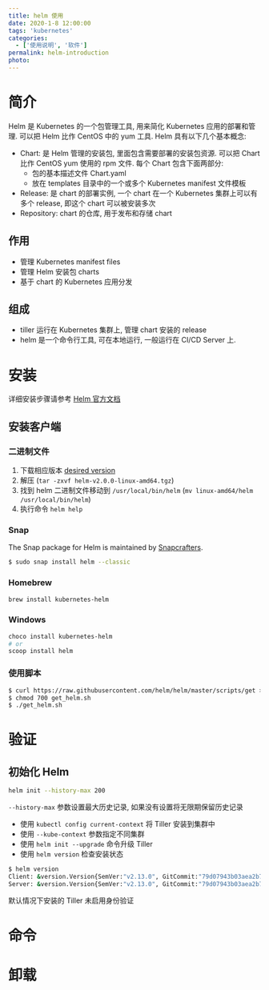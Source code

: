 ```yaml
---
title: helm 使用
date: 2020-1-8 12:00:00
tags: 'kubernetes'
categories:
  - ['使用说明', '软件']
permalink: helm-introduction
photo:
---
```


# 简介

Helm 是 Kubernetes 的一个包管理工具, 用来简化 Kubernetes 应用的部署和管理. 可以把 Helm 比作 CentOS 中的 yum 工具. Helm 具有以下几个基本概念:

* Chart: 是 Helm 管理的安装包, 里面包含需要部署的安装包资源. 可以把 Chart 比作 CentOS yum 使用的 rpm 文件. 每个 Chart 包含下面两部分:
  * 包的基本描述文件 Chart.yaml
  * 放在 templates 目录中的一个或多个 Kubernetes manifest 文件模板
* Release: 是 chart 的部署实例, 一个 chart 在一个 Kubernetes 集群上可以有多个 release, 即这个 chart 可以被安装多次
* Repository: chart 的仓库, 用于发布和存储 chart

## 作用

* 管理 Kubernetes manifest files
* 管理 Helm 安装包 charts
* 基于 chart 的 Kubernetes 应用分发

## 组成

* tiller 运行在 Kubernetes 集群上, 管理 chart 安装的 release
* helm 是一个命令行工具, 可在本地运行, 一般运行在 CI/CD Server 上.

# 安装

详细安装步骤请参考 [Helm 官方文档](https://helm.sh/docs/using_helm/#installing-helm)

## 安装客户端

### 二进制文件

1. 下载相应版本 [desired version](https://github.com/helm/helm/releases)
2. 解压 (<code>tar -zxvf helm-v2.0.0-linux-amd64.tgz</code>)
3. 找到 helm 二进制文件移动到 <code>/usr/local/bin/helm</code> (<code>mv linux-amd64/helm /usr/local/bin/helm</code>)
4. 执行命令 <code>helm help</code>

### Snap

The Snap package for Helm is maintained by [Snapcrafters](https://github.com/snapcrafters/helm).

```sh
$ sudo snap install helm --classic
```

### Homebrew

```sh
brew install kubernetes-helm
```

### Windows

```sh
choco install kubernetes-helm
# or
scoop install helm
```

### 使用脚本

```sh
$ curl https://raw.githubusercontent.com/helm/helm/master/scripts/get > get_helm.sh
$ chmod 700 get_helm.sh
$ ./get_helm.sh
```

# 验证
## 初始化 Helm

```sh
helm init --history-max 200
```

<code>--history-max</code> 参数设置最大历史记录, 如果没有设置将无限期保留历史记录

- 使用 <code>kubectl config current-context</code> 将 Tiller 安装到集群中
- 使用 <code>--kube-context</code> 参数指定不同集群
- 使用 <code>helm init --upgrade</code> 命令升级 Tiller
- 使用 <code>helm version</code> 检查安装状态

```sh
$ helm version
Client: &version.Version{SemVer:"v2.13.0", GitCommit:"79d07943b03aea2b76c12644b4b54733bc5958d6", GitTreeState:"clean"}
Server: &version.Version{SemVer:"v2.13.0", GitCommit:"79d07943b03aea2b76c12644b4b54733bc5958d6", GitTreeState:"clean"}
```

默认情况下安装的 Tiller 未启用身份验证

# 命令

# 卸载